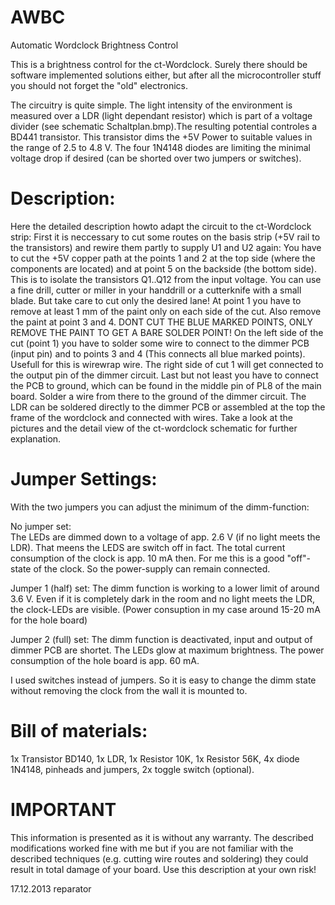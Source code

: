 AWBC
====

Automatic Wordclock Brightness Control

This is a brightness control for the ct-Wordclock. Surely there should be software implemented solutions either, but after all the microcontroller stuff you should not forget the "old" electronics.

The circuitry is quite simple. The light intensity of the environment is measured over a LDR (light dependant resistor) which is part of a voltage divider (see schematic Schaltplan.bmp).The resulting potential controles a BD441 transistor. This transistor dims the +5V Power to suitable values in the range of 2.5 to 4.8 V. The four 1N4148 diodes are limiting the minimal voltage drop if desired (can be shorted over two jumpers or switches).

Description:
============

Here the detailed description howto adapt the circuit to the ct-Wordclock strip:
First it is neccessary to cut some routes on the basis strip (+5V rail to the transistors) and rewire them partly to supply U1 and U2 again: 
You have to cut the +5V copper path at the points 1 and 2 at the top side (where the components are located) and at point 5 on the backside (the bottom side). This is to isolate the transistors Q1..Q12 from the input voltage.
You can use a fine drill, cutter or miller in your handdrill or a cutterknife with a small blade. But take care to cut only the desired lane!
At point 1 you have to remove at least 1 mm of the paint only on each side of the cut. Also remove the paint at point 3 and 4. DONT CUT THE BLUE MARKED POINTS, ONLY REMOVE THE PAINT TO GET A BARE SOLDER POINT! 
On the left side of the cut (point 1) you have to solder some wire to connect to the dimmer PCB (input pin) and to points 3 and 4 (This connects all blue marked points). Usefull for this is wirewrap wire. The right side of cut 1 will get connected to the output pin of the dimmer circuit. Last but not least you have to connect the PCB to ground, which can be found in the middle pin of PL8 of the main board. Solder a wire from there to the ground of the dimmer circuit. The LDR can be soldered directly to the dimmer PCB or assembled at the top the frame of the wordclock and connected with wires.
Take a look at the pictures and the detail view of the ct-wordclock schematic for further explanation. 

Jumper Settings:
================

With the two jumpers you can adjust the minimum of the dimm-function:

No jumper set:	
The LEDs are dimmed down to a voltage of app. 2.6 V (if no light meets the LDR). That meens the LEDS are switch off in fact. The total current consumption of the clock is app. 10 mA then. For me this is a good "off"-state of the clock. So the power-supply can remain connected.

Jumper 1 (half) set:
The dimm function is working to a lower limit of around 3.6 V. Even if it is completely dark in the room and no light meets the LDR, the clock-LEDs are visible. (Power consuption in my case around 15-20 mA for the hole board)

Jumper 2 (full) set:
The dimm function is deactivated, input and output of dimmer PCB are shortet. The LEDs glow at maximum brightness. The power consumption of the hole board is app. 60 mA.     

I used switches instead of jumpers. So it is easy to change the dimm state without removing the clock from the wall it is mounted to.

Bill of materials:
==================

1x 	Transistor BD140,
1x 	LDR, 
1x	Resistor 10K, 
1x 	Resistor 56K, 
4x	diode 1N4148, 
  	pinheads and jumpers, 
2x	toggle switch (optional).


IMPORTANT
=========
This information is presented as it is without any warranty. The described modifications worked fine with me but if you are not familiar with the described techniques (e.g. cutting wire routes and soldering) they could result in total damage of your board. Use this description at your own risk!

17.12.2013
reparator
